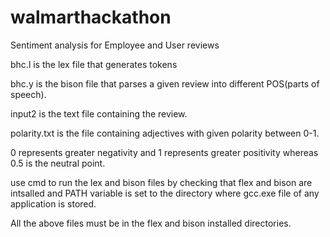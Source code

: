 # walmarthackathon

Sentiment analysis for Employee and User reviews

bhc.l is the lex file that generates tokens

bhc.y is the bison file that parses a given review into different POS(parts of speech).

input2 is the text file containing the review.

polarity.txt is the file containing adjectives with given polarity between 0-1.

0 represents greater negativity and 1 represents greater positivity whereas 0.5 is the neutral point.

use cmd to run the lex and bison files by checking that flex and bison are intsalled and PATH variable is set to the directory where gcc.exe file of any application is stored.

All the above files must be in the flex and bison installed directories.
